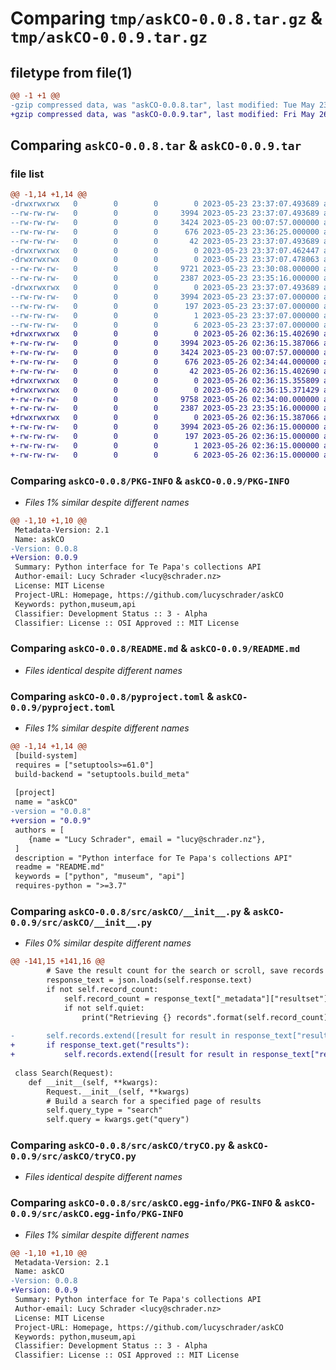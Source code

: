 # Comparing `tmp/askCO-0.0.8.tar.gz` & `tmp/askCO-0.0.9.tar.gz`

## filetype from file(1)

```diff
@@ -1 +1 @@
-gzip compressed data, was "askCO-0.0.8.tar", last modified: Tue May 23 23:37:07 2023, max compression
+gzip compressed data, was "askCO-0.0.9.tar", last modified: Fri May 26 02:36:15 2023, max compression
```

## Comparing `askCO-0.0.8.tar` & `askCO-0.0.9.tar`

### file list

```diff
@@ -1,14 +1,14 @@
-drwxrwxrwx   0        0        0        0 2023-05-23 23:37:07.493689 askCO-0.0.8/
--rw-rw-rw-   0        0        0     3994 2023-05-23 23:37:07.493689 askCO-0.0.8/PKG-INFO
--rw-rw-rw-   0        0        0     3424 2023-05-23 00:07:57.000000 askCO-0.0.8/README.md
--rw-rw-rw-   0        0        0      676 2023-05-23 23:36:25.000000 askCO-0.0.8/pyproject.toml
--rw-rw-rw-   0        0        0       42 2023-05-23 23:37:07.493689 askCO-0.0.8/setup.cfg
-drwxrwxrwx   0        0        0        0 2023-05-23 23:37:07.462447 askCO-0.0.8/src/
-drwxrwxrwx   0        0        0        0 2023-05-23 23:37:07.478063 askCO-0.0.8/src/askCO/
--rw-rw-rw-   0        0        0     9721 2023-05-23 23:30:08.000000 askCO-0.0.8/src/askCO/__init__.py
--rw-rw-rw-   0        0        0     2387 2023-05-23 23:35:16.000000 askCO-0.0.8/src/askCO/tryCO.py
-drwxrwxrwx   0        0        0        0 2023-05-23 23:37:07.493689 askCO-0.0.8/src/askCO.egg-info/
--rw-rw-rw-   0        0        0     3994 2023-05-23 23:37:07.000000 askCO-0.0.8/src/askCO.egg-info/PKG-INFO
--rw-rw-rw-   0        0        0      197 2023-05-23 23:37:07.000000 askCO-0.0.8/src/askCO.egg-info/SOURCES.txt
--rw-rw-rw-   0        0        0        1 2023-05-23 23:37:07.000000 askCO-0.0.8/src/askCO.egg-info/dependency_links.txt
--rw-rw-rw-   0        0        0        6 2023-05-23 23:37:07.000000 askCO-0.0.8/src/askCO.egg-info/top_level.txt
+drwxrwxrwx   0        0        0        0 2023-05-26 02:36:15.402690 askCO-0.0.9/
+-rw-rw-rw-   0        0        0     3994 2023-05-26 02:36:15.387066 askCO-0.0.9/PKG-INFO
+-rw-rw-rw-   0        0        0     3424 2023-05-23 00:07:57.000000 askCO-0.0.9/README.md
+-rw-rw-rw-   0        0        0      676 2023-05-26 02:34:44.000000 askCO-0.0.9/pyproject.toml
+-rw-rw-rw-   0        0        0       42 2023-05-26 02:36:15.402690 askCO-0.0.9/setup.cfg
+drwxrwxrwx   0        0        0        0 2023-05-26 02:36:15.355809 askCO-0.0.9/src/
+drwxrwxrwx   0        0        0        0 2023-05-26 02:36:15.371429 askCO-0.0.9/src/askCO/
+-rw-rw-rw-   0        0        0     9758 2023-05-26 02:34:00.000000 askCO-0.0.9/src/askCO/__init__.py
+-rw-rw-rw-   0        0        0     2387 2023-05-23 23:35:16.000000 askCO-0.0.9/src/askCO/tryCO.py
+drwxrwxrwx   0        0        0        0 2023-05-26 02:36:15.387066 askCO-0.0.9/src/askCO.egg-info/
+-rw-rw-rw-   0        0        0     3994 2023-05-26 02:36:15.000000 askCO-0.0.9/src/askCO.egg-info/PKG-INFO
+-rw-rw-rw-   0        0        0      197 2023-05-26 02:36:15.000000 askCO-0.0.9/src/askCO.egg-info/SOURCES.txt
+-rw-rw-rw-   0        0        0        1 2023-05-26 02:36:15.000000 askCO-0.0.9/src/askCO.egg-info/dependency_links.txt
+-rw-rw-rw-   0        0        0        6 2023-05-26 02:36:15.000000 askCO-0.0.9/src/askCO.egg-info/top_level.txt
```

### Comparing `askCO-0.0.8/PKG-INFO` & `askCO-0.0.9/PKG-INFO`

 * *Files 1% similar despite different names*

```diff
@@ -1,10 +1,10 @@
 Metadata-Version: 2.1
 Name: askCO
-Version: 0.0.8
+Version: 0.0.9
 Summary: Python interface for Te Papa's collections API
 Author-email: Lucy Schrader <lucy@schrader.nz>
 License: MIT License
 Project-URL: Homepage, https://github.com/lucyschrader/askCO
 Keywords: python,museum,api
 Classifier: Development Status :: 3 - Alpha
 Classifier: License :: OSI Approved :: MIT License
```

### Comparing `askCO-0.0.8/README.md` & `askCO-0.0.9/README.md`

 * *Files identical despite different names*

### Comparing `askCO-0.0.8/pyproject.toml` & `askCO-0.0.9/pyproject.toml`

 * *Files 1% similar despite different names*

```diff
@@ -1,14 +1,14 @@
 [build-system]
 requires = ["setuptools>=61.0"]
 build-backend = "setuptools.build_meta"
 
 [project]
 name = "askCO"
-version = "0.0.8"
+version = "0.0.9"
 authors = [
 	{name = "Lucy Schrader", email = "lucy@schrader.nz"},
 ]
 description = "Python interface for Te Papa's collections API"
 readme = "README.md"
 keywords = ["python", "museum", "api"]
 requires-python = ">=3.7"
```

### Comparing `askCO-0.0.8/src/askCO/__init__.py` & `askCO-0.0.9/src/askCO/__init__.py`

 * *Files 0% similar despite different names*

```diff
@@ -141,15 +141,16 @@
 		# Save the result count for the search or scroll, save records
 		response_text = json.loads(self.response.text)
 		if not self.record_count:
 			self.record_count = response_text["_metadata"]["resultset"]["count"]
 			if not self.quiet:
 				print("Retrieving {} records".format(self.record_count))
 
-		self.records.extend([result for result in response_text["results"]])
+		if response_text.get("results"):
+			self.records.extend([result for result in response_text["results"]])
 
 class Search(Request):
 	def __init__(self, **kwargs):
 		Request.__init__(self, **kwargs)
 		# Build a search for a specified page of results
 		self.query_type = "search"
 		self.query = kwargs.get("query")
```

### Comparing `askCO-0.0.8/src/askCO/tryCO.py` & `askCO-0.0.9/src/askCO/tryCO.py`

 * *Files identical despite different names*

### Comparing `askCO-0.0.8/src/askCO.egg-info/PKG-INFO` & `askCO-0.0.9/src/askCO.egg-info/PKG-INFO`

 * *Files 1% similar despite different names*

```diff
@@ -1,10 +1,10 @@
 Metadata-Version: 2.1
 Name: askCO
-Version: 0.0.8
+Version: 0.0.9
 Summary: Python interface for Te Papa's collections API
 Author-email: Lucy Schrader <lucy@schrader.nz>
 License: MIT License
 Project-URL: Homepage, https://github.com/lucyschrader/askCO
 Keywords: python,museum,api
 Classifier: Development Status :: 3 - Alpha
 Classifier: License :: OSI Approved :: MIT License
```


